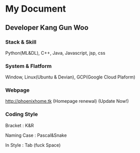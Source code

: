 # My Document
## Developer Kang Gun Woo
### Stack & Skill
Python(ML&DL), C++, Java, Javascript, jsp, css
### System & Flatform
Window, Linux(Ubuntu & Devian), GCP(Google Cloud Plaform)
### Webpage
http://phoenixhome.tk (Homepage renewal) 
(Update Now!)
### Coding Style
  Bracket : K&R 
  
  
  Naming Case : Pascal&Snake 
  
  
  In Style : Tab (fuck Space) 
  
  
